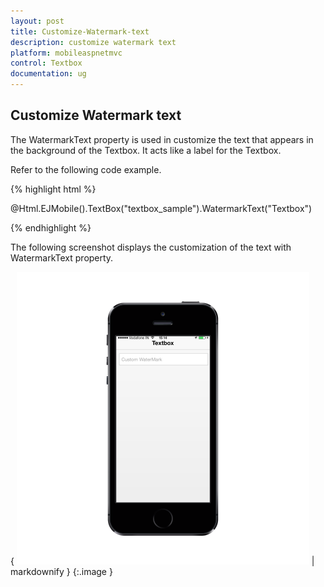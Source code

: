 ```yaml
---
layout: post
title: Customize-Watermark-text
description: customize watermark text
platform: mobileaspnetmvc
control: Textbox
documentation: ug
---
```


## Customize Watermark text

The WatermarkText property is used in customize the text that appears in the background of the Textbox. It acts like a label for the Textbox.

Refer to the following code example.

{% highlight html %}



@Html.EJMobile().TextBox("textbox_sample").WatermarkText("Textbox")



{% endhighlight %}



The following screenshot displays the customization of the text with WatermarkText property.

{ ![D:/Final Doc/mockup/IMG_0530_iphone5s_spacegrey_portrait.png](Customize-Watermark-text_images/Customize-Watermark-text_img1.png) | markdownify }
{:.image }






